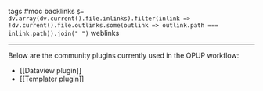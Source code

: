 tags #moc
backlinks `$= dv.array(dv.current().file.inlinks).filter(inlink => !dv.current().file.outlinks.some(outlink => outlink.path === inlink.path)).join(" ")`
weblinks 
___
Below are the community plugins currently used in the OPUP workflow:

- [[Dataview plugin]]
- [[Templater plugin]]